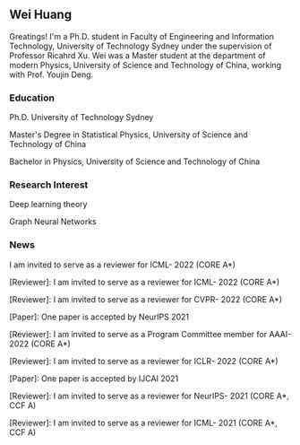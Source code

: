 ## Wei Huang

Greatings! I'm a Ph.D. student in Faculty of Engineering and Information Technology, University of Technology Sydney under the supervision of Professor Ricahrd Xu. Wei was a Master student at the department of modern Physics, University of Science and Technology of China, working with Prof. Youjin Deng.


### Education

Ph.D. University of Technology Sydney

Master's Degree in Statistical Physics, University of Science and Technology of China

Bachelor in Physics, University of Science and Technology of China


### Research Interest

Deep learning theory

Graph Neural Networks


### News

I am invited to serve as a reviewer for ICML- 2022 (CORE A*)

[Reviewer]: I am invited to serve as a reviewer for ICML- 2022 (CORE A*)

[Reviewer]: I am invited to serve as a reviewer for CVPR- 2022 (CORE A*)

[Paper]: One paper is accepted by NeurIPS 2021

[Reviewer]: I am invited to serve as a Program Committee member for AAAI- 2022 (CORE A*) 

[Reviewer]: I am invited to serve as a reviewer for ICLR- 2022 (CORE A*) 

[Paper]: One paper is accepted by IJCAI 2021

[Reviewer]: I am invited to serve as a reviewer for NeurIPS- 2021 (CORE A*, CCF A) 

[Reviewer]: I am invited to serve as a reviewer for ICML- 2021 (CORE A*, CCF A) 

